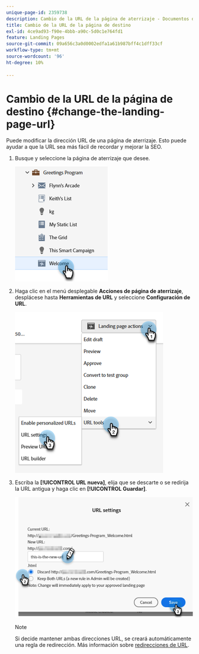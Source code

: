 ```yaml
---
unique-page-id: 2359738
description: Cambio de la URL de la página de aterrizaje - Documentos de Marketo - Documentación del producto
title: Cambio de la URL de la página de destino
exl-id: 4ce9ad93-f90e-4bbb-a90c-5d0c1e764fd1
feature: Landing Pages
source-git-commit: 09a656c3a0d0002edfa1a61b987bff4c1dff33cf
workflow-type: tm+mt
source-wordcount: '96'
ht-degree: 10%

---
```


# Cambio de la URL de la página de destino {#change-the-landing-page-url}

Puede modificar la dirección URL de una página de aterrizaje. Esto puede ayudar a que la URL sea más fácil de recordar y mejorar la SEO.

1. Busque y seleccione la página de aterrizaje que desee.

   ![](assets/change-the-landing-page-url-1.png)

1. Haga clic en el menú desplegable **Acciones de página de aterrizaje**, desplácese hasta **Herramientas de URL** y seleccione **Configuración de URL**.

   ![](assets/change-the-landing-page-url-2.png)

1. Escriba la **[!UICONTROL URL nueva]**, elija que se descarte o se redirija la URL antigua y haga clic en **[!UICONTROL Guardar]**.

   ![](assets/change-the-landing-page-url-3.png)

   >[!NOTE]
   >
   >Si decide mantener ambas direcciones URL, se creará automáticamente una regla de redirección. Más información sobre [redirecciones de URL](/help/marketo/product-docs/demand-generation/landing-pages/personalizing-landing-pages/redirect-a-url-path.md).
